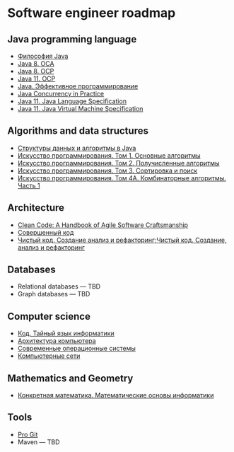 # Software engineer roadmap

## Java programming language
* [Философия Java](https://www.ozon.ru/context/detail/id/142431463/)
* [Java 8. OCA](https://www.ozon.ru/context/detail/id/143696279/)
* [Java 8. OCP](https://www.ozon.ru/context/detail/id/143698231/)
* [Java 11. OCP](https://www.amazon.com/dp/1119619130/)
* [Java. Эффективное программирование](https://www.ozon.ru/context/detail/id/148627191/)
* [Java Concurrency in Practice](https://www.ozon.ru/context/detail/id/3174887/)
* [Java 11. Java Language Specification](https://docs.oracle.com/javase/specs/jls/se11/jls11.pdf)
* [Java 11. Java Virtual Machine Specification](https://docs.oracle.com/javase/specs/jvms/se11/jvms11.pdf)

## Algorithms and data structures
* [Структуры данных и алгоритмы в Java](https://www.ozon.ru/context/detail/id/23529814/)
* [Искусство программирования. Том 1. Основные алгоритмы](https://www.ozon.ru/context/detail/id/149831755/)
* [Искусство программирования. Том 2. Получисленные алгоритмы](https://www.ozon.ru/context/detail/id/150133607/)
* [Искусство программирования. Том 3. Сортировка и поиск](https://www.ozon.ru/product/kniga-iskusstvo-programmirovaniya-tom-3-sortirovka-i-poisk-2-e-izdanie-174265194/)
* [Искусство программирования. Том 4А. Комбинаторные алгоритмы. Часть 1](https://www.ozon.ru/context/detail/id/149325756/)

## Architecture
* [Clean Code: A Handbook of Agile Software Craftsmanship](https://www.ozon.ru/context/detail/id/4220508/)
* [Совершенный код](https://www.ozon.ru/context/detail/id/138437220/)
* [Чистый код. Создание анализ и рефакторинг;Чистый код. Создание, анализ и рефакторинг](https://www.ozon.ru/context/detail/id/142429922)

## Databases
* Relational databases — TBD
* Graph databases — TBD

## Computer science
* [Код. Тайный язык информатики](https://www.ozon.ru/context/detail/id/159865410/)
* [Архитектура компьютера](https://www.ozon.ru/context/detail/id/147529631/)
* [Современные операционные системы](https://www.ozon.ru/context/detail/id/148011280/)
* [Компьютерные сети](https://www.ozon.ru/context/detail/id/149235187/)

## Mathematics and Geometry
* [Конкретная математика. Математические основы информатики](https://www.ozon.ru/context/detail/id/31333006/)

## Tools
* [Pro Git](https://git-scm.com/book/en/v2)
* Maven — TBD
